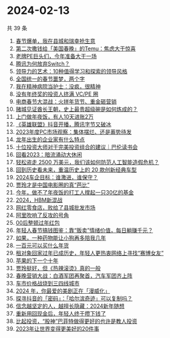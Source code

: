 # 2024-02-13

共 39 条

<!-- BEGIN 36KR -->
<!-- 最后更新时间 2024-02-13 21:04:17 +0800 -->
1. [春节爆单，我在县城和瑞幸抢生意](https://36kr.com/p/2645487574875267)
1. [第二次撒钱给「美国春晚」的Temu：焦虑大于惊喜](https://36kr.com/p/2645086939626629)
1. [老牌PE巨头们，今年准备大干一场](https://36kr.com/p/2646323718847616)
1. [腾讯为何放弃Switch？](https://36kr.com/p/2644954519306498)
1. [领导力的艺术：10种值得学习和探索的领导风格](https://36kr.com/p/2599016857992066)
1. [全国统一的春节噩梦，两个字](https://36kr.com/p/2644885282929796)
1. [我在精神病院当护士：没疯，很精神](https://36kr.com/p/2638216423242888)
1. [没有年终奖的投资人挤满 VC/PE 圈](https://36kr.com/p/2644935071383809)
1. [电商春节大混战：火拼年货节、重金砸营销](https://36kr.com/p/2644989989634304)
1. [赌城见证酋长王朝，史上最贵超级碗是如何炼成的？](https://36kr.com/p/2645352059911299)
1. [上门做年夜饭，有人10天进账2万](https://36kr.com/p/2646330444758147)
1. [《英雄联盟》抖音开播，腾讯字节又破冰](https://36kr.com/p/2645414734545154)
1. [2023年度PC市场观察：集体摆烂、还是蓄势待发](https://36kr.com/p/2645353269574792)
1. [龙年出生的企业家有什么特点](https://36kr.com/p/2645011861733637)
1. [十位投资大师对于完美投资组合的建议｜巴伦读书会](https://36kr.com/p/2645015630150791)
1. [回看2023：暗流涌动大休闲](https://36kr.com/p/2645545011855625)
1. [轻松盗走 2500 万美元，我们该如何防范人工智能造假危机？](https://36kr.com/p/2645135013067913)
1. [回到历史看未来，重温历史上的 20 款创新经典车型](https://36kr.com/p/2645028409442566)
1. [2024车企目标：谁激进，谁保守？](https://36kr.com/p/2644971561045508)
1. [贾玲才是中国电影圈的真“芭比”](https://36kr.com/p/2644836935762185)
1. [今年，做不了年夜饭的打工人撑起一只30亿的基金](https://36kr.com/p/2643517600104705)
1. [2024，HBM新混战](https://36kr.com/p/2644803329866888)
1. [网红零食店，败给了县城批发市场](https://36kr.com/p/2645178206060807)
1. [阿里吹响了反攻的号角](https://36kr.com/p/2644916622770433)
1. [00后整顿过年红包](https://36kr.com/p/2644804528963848)
1. [年轻人春节搞钱图鉴：靠“贩卖”情绪价值，每日躺赚千元？](https://36kr.com/p/2645017390153991)
1. [如果，一种药物能让小狗再多陪我几年](https://36kr.com/p/2643833342934153)
1. [一百元可以买什么年货](https://36kr.com/p/2643592833956999)
1. [租对象回家过年已成历史，年轻人更热衷网络上寻找“赛博女友”](https://36kr.com/p/2643826190061063)
1. [苹果的下一个十年](https://36kr.com/p/2644008982085896)
1. [贾玲挺好，但《热辣滚烫》真的一般](https://36kr.com/p/2643551118033160)
1. [春晚营销大战：白酒军团再聚首，汽车军团齐上阵](https://36kr.com/p/2643721348727048)
1. [车市价格战烧到三四线城市](https://36kr.com/p/2643777185512582)
1. [2024 年，你最爱的美剧正在「漫威化」](https://36kr.com/p/2643595027087619)
1. [探寻抖音的「密码」：「哈尔滨奇迹」可以复制吗？](https://36kr.com/p/2642804181449856)
1. [信念越坚定的人，越擅长隐藏：2024新年随想](https://36kr.com/p/2644098393571586)
1. [重新用回现金后，年轻人终于攒下钱了](https://36kr.com/p/2638214326829320)
1. [比起投资，“股神”巴菲特做得更好的也许是教人投资](https://36kr.com/p/2643598170799233)
1. [2023年让世界变得更美好的20件事](https://36kr.com/p/2595419029961352)
<!-- END 36KR -->